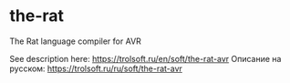 # the-rat
The Rat language compiler for AVR

See description here: https://trolsoft.ru/en/soft/the-rat-avr
Описание на русском: https://trolsoft.ru/ru/soft/the-rat-avr
